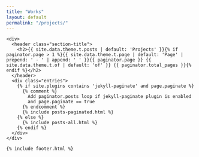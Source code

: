 ```yaml
---
title: "Works"
layout: default
permalink: "/projects/"
---
```


<main id="main" class="page-content" aria-label="Content">
  <div class="index inner">

    <div>
      <header class="section-title">
        <h2>{{ site.data.theme.t.posts | default: 'Projects' }}{% if paginator.page > 1 %}{{ site.data.theme.t.page | default: 'Page' | prepend: ' - ' | append: ' ' }}{{ paginator.page }} {{ site.data.theme.t.of | default: 'of' }} {{ paginator.total_pages }}{% endif %}</h2>
      </header>
      <div class="entries">
        {% if site.plugins contains 'jekyll-paginate' and page.paginate %}
          {% comment %}
            Add paginator.posts loop if jekyll-paginate plugin is enabled
            and page.paginate == true
          {% endcomment %}
          {% include posts-paginated.html %}
        {% else %}
          {% include posts-all.html %}
        {% endif %}
      </div>
    </div>

    {% include footer.html %}
  </div>
</main>
